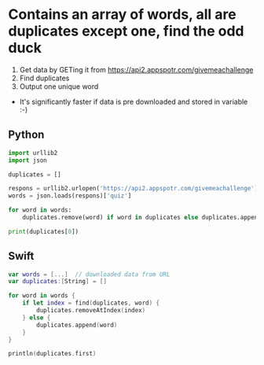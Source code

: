 # Contains an array of words, all are duplicates except one, find the odd duck

1. Get data by GETing it from https://api2.appspotr.com/givemeachallenge
2. Find duplicates
3. Output one unique word
* It's significantly faster if data is pre downloaded and stored in variable :-)

## Python

```python
import urllib2
import json

duplicates = []

respons = urllib2.urlopen('https://api2.appspotr.com/givemeachallenge').read()
words = json.loads(respons)['quiz']

for word in words:
    duplicates.remove(word) if word in duplicates else duplicates.append(word)

print(duplicates[0])
```

## Swift
```swift
var words = [...]  // downloaded data from URL
var duplicates:[String] = []

for word in words {
    if let index = find(duplicates, word) {
        duplicates.removeAtIndex(index)
    } else {
        duplicates.append(word)
    }
}

println(duplicates.first)
```
